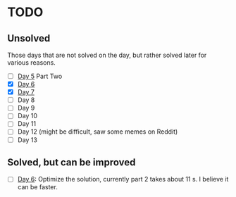 # TODO

## Unsolved

Those days that are not solved on the day, but rather solved later for various reasons.

- [ ] [Day 5](2023/Day05.ipynb) Part Two
- [x] [Day 6](2023/Day06.ipynb)
- [x] [Day 7](2023/Day07.ipynb)
- [ ] Day 8
- [ ] Day 9
- [ ] Day 10
- [ ] Day 11
- [ ] Day 12 (might be difficult, saw some memes on Reddit)  
- [ ] Day 13

## Solved, but can be improved
- [ ] [Day 6](2023/Day06.ipynb): Optimize the solution, currently part 2 takes about 11 s. I believe it can be faster.


